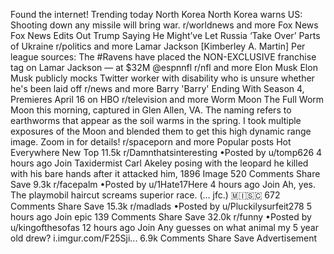 Found the internet!
Trending today
North Korea
North Korea warns US: Shooting down any missile will bring war.
r/worldnews and more
Fox News
Fox News Edits Out Trump Saying He Might’ve Let Russia ‘Take Over’ Parts of Ukraine
r/politics and more
Lamar Jackson
[Kimberley A. Martin] Per league sources: The #Ravens have placed the NON-EXCLUSIVE franchise tag on Lamar Jackson — at $32M @espnnfl
r/nfl and more
Elon Musk
Elon Musk publicly mocks Twitter worker with disability who is unsure whether he's been laid off
r/news and more
Barry
'Barry' Ending With Season 4, Premieres April 16 on HBO
r/television and more
Worm Moon
The Full Worm Moon this morning, captured in Glen Allen, VA. The naming refers to earthworms that appear as the soil warms in the spring. I took multiple exposures of the Moon and blended them to get this high dynamic range image. Zoom in for details!
r/spaceporn and more
Popular posts
Hot
Everywhere
New
Top
11.5k
r/Damnthatsinteresting
•Posted by
u/tomp626
4 hours ago
Join
Taxidermist Carl Akeley posing with the leopard he killed with his bare hands after it attacked him, 1896
Image
520 Comments
Share
Save
9.3k
r/facepalm
•Posted by
u/1Hate17Here
4 hours ago
Join
Ah, yes. The playmobil haircut screams superior race. (… jfc.)
 🇲​🇮​🇸​🇨​
672 Comments
Share
Save
15.3k
r/madlads
•Posted by
u/Pluckilysurfeit278
5 hours ago
Join
epic
139 Comments
Share
Save
32.0k
r/funny
•Posted by
u/kingofthesofas
12 hours ago
Join
Any guesses on what animal my 5 year old drew?
i.imgur.com/F25Sji...
6.9k Comments
Share
Save
Advertisement